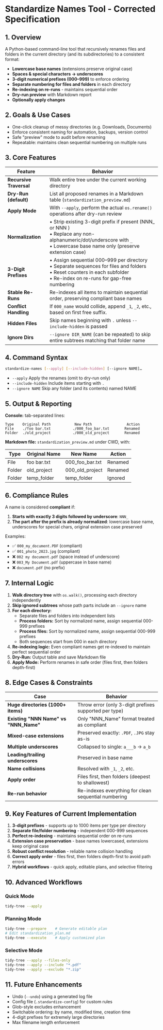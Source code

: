 # Standardize Names Tool - Corrected Specification

## 1. Overview

A Python-based command-line tool that recursively renames files and folders in the current directory (and its subdirectories) to a consistent format:

- **Lowercase base names** (extensions preserve original case)
- **Spaces & special characters → underscores**
- **3-digit numerical prefixes (000–999)** to enforce ordering
- **Separate numbering for files and folders** in each directory
- **Re-indexing on re-runs** - maintains sequential order
- **Dry-run preview** with Markdown report
- **Optionally apply changes**

## 2. Goals & Use Cases

- One-click cleanup of messy directories (e.g. Downloads, Documents)
- Enforce consistent naming for automation, backups, version control
- Safe "preview" mode to audit before renaming
- Repeatable: maintains clean sequential numbering on multiple runs

## 3. Core Features

| Feature | Behavior |
|---------|----------|
| **Recursive Traversal** | Walk entire tree under the current working directory |
| **Dry-Run (default)** | List all proposed renames in a Markdown table (`standardization_preview.md`) |
| **Apply Mode** | With `--apply`, perform the actual `os.rename()` operations after dry-run review |
| **Normalization** | • Strip existing 3-digit prefix if present (NNN_ or NNN )<br>• Replace any non-alphanumeric/dot/underscore with `_`<br>• Lowercase base name only (preserve extension case) |
| **3-Digit Prefixes** | • Assign sequential 000–999 per directory<br>• Separate sequences for files and folders<br>• Reset counters in each subfolder<br>• Re-index on re-runs for gap-free numbering |
| **Stable Re-Runs** | Re-indexes all items to maintain sequential order, preserving compliant base names |
| **Conflict Handling** | If `000_name` would collide, append `_1`, `_2`, etc., based on first free suffix. |
| **Hidden Files** | Skip names beginning with `.` unless `--include-hidden` is passed |
| **Ignore Dirs** | `--ignore DIR_NAME` (can be repeated) to skip entire subtrees matching that folder name |

## 4. Command Syntax

```bash
standardize-names [--apply] [--include-hidden] [--ignore NAME]…
```

- `--apply` Apply the renames (omit to dry-run only)
- `--include-hidden` Include items starting with `.`
- `--ignore NAME` Skip any folder (and its contents) named NAME

## 5. Output & Reporting

**Console:** tab-separated lines:
```
Type    Original Path           New Path                Action
File    ./foo bar.txt          ./000_foo_bar.txt       Renamed
Folder  ./old_project          ./000_old_project       Renamed
```

**Markdown file:** `standardization_preview.md` under CWD, with:

| Type | Original Name | New Name | Action |
|------|---------------|----------|--------|
| File | foo bar.txt | 000_foo_bar.txt | Renamed |
| Folder | old_project | 000_old_project | Renamed |
| Folder | temp_folder | temp_folder | Ignored |

## 6. Compliance Rules

A name is considered **compliant** if:

1. **Starts with exactly 3 digits followed by underscore**: `NNN_`
2. **The part after the prefix is already normalized**: lowercase base name, underscores for special chars, original extension case preserved

Examples:
- ✅ `000_my_document.PDF` (compliant)
- ✅ `001_photo_2023.jpg` (compliant)  
- ❌ `002 my document.pdf` (space instead of underscore)
- ❌ `003_My Document.pdf` (uppercase in base name)
- ❌ `document.pdf` (no prefix)

## 7. Internal Logic

1. **Walk directory tree** with `os.walk()`, processing each directory independently
2. **Skip ignored subtrees** whose path parts include an `--ignore` name
3. **For each directory:**
   - Separate files and folders into independent lists
   - **Process folders:** Sort by normalized name, assign sequential 000-999 prefixes
   - **Process files:** Sort by normalized name, assign sequential 000-999 prefixes  
   - Both sequences start from 000 in each directory
4. **Re-indexing logic:** Even compliant names get re-indexed to maintain perfect sequential order
5. **Dry-Run:** Output table and save Markdown file
6. **Apply Mode:** Perform renames in safe order (files first, then folders depth-first)

## 8. Edge Cases & Constraints

| Case | Behavior |
|------|----------|
| **Huge directories (1000+ items)** | Throw error (only 3-digit prefixes supported per type) |
| **Existing "NNN Name" vs "NNN_Name"** | Only "NNN_Name" format treated as compliant |
| **Mixed-case extensions** | Preserved exactly: `.PDF`, `.JPG` stay as-is |
| **Multiple underscores** | Collapsed to single: `a___b` → `a_b` |
| **Leading/trailing underscores** | Preserved in base name |
| **Name collisions** | Resolved with `_1`, `_2`, etc. |
| **Apply order** | Files first, then folders (deepest to shallowest) |
| **Re-run behavior** | Re-indexes everything for clean sequential numbering |

## 9. Key Features of Current Implementation

1. **3-digit prefixes** - supports up to 1000 items per type per directory
2. **Separate file/folder numbering** - independent 000-999 sequences
3. **Perfect re-indexing** - maintains sequential order on re-runs
4. **Extension case preservation** - base names lowercased, extensions keep original case
5. **Robust conflict resolution** - reliable name collision handling
6. **Correct apply order** - files first, then folders depth-first to avoid path errors
7. **Hybrid workflows** - quick apply, editable plans, and selective filtering

## 10. Advanced Workflows

### Quick Mode
```bash
tidy-tree --apply
```

### Planning Mode  
```bash
tidy-tree --prepare    # Generate editable plan
# Edit standardization_plan.md
tidy-tree --execute    # Apply customized plan
```

### Selective Mode
```bash
tidy-tree --apply --files-only
tidy-tree --apply --include "*.pdf"
tidy-tree --apply --exclude "*.zip"
```

## 11. Future Enhancements

- Undo (`--undo`) using a generated log file
- Config file (`.standardize-config`) for custom rules
- Glob-style excludes enhancement
- Switchable ordering: by name, modified time, creation time
- 4-digit prefixes for extremely large directories
- Max filename length enforcement 